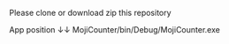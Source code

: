 Please clone or download zip this repository

App position ↓↓
MojiCounter/bin/Debug/MojiCounter.exe
